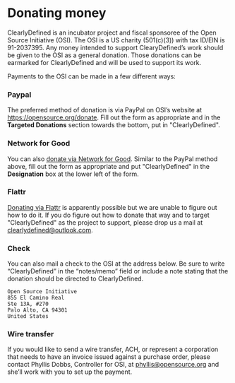 # Donating money

ClearlyDefined is an incubator project and fiscal sponsoree of the Open Source
Initiative (OSI). The OSI is a US charity (501(c)(3)) with tax ID/EIN is 91-2037395.
Any money intended to support ClearyDefined’s work should be given to the OSI as
a general donation. Those donations can be earmarked for ClearlyDefined and will
be used to support its work.

Payments to the OSI can be made in a few different ways:

### Paypal

The preferred method of donation is via PayPal on OSI’s website at https://opensource.org/donate.
Fill out the form as appropriate and in the **Targeted Donations** section
towards the bottom, put in "ClearlyDefined".

### Network for Good

You can also [donate via Network for Good](https://www.networkforgood.org/donation/MakeDonation.aspx?ORGID2=912037395).
Similar to the PayPal method above, fill out the form as appropriate and put
"ClearlyDefined" in the **Designation** box at the lower left of the form.

### Flattr

[Donating via Flattr](http://flattr.com/thing/448050/Open-Source-Initiative-OSI) is
apparently possible but we are unable to figure out how to do it. If you do figure
out how to donate that way and to target "ClearlyDefined" as the project to support,
please drop us a mail at [clearlydefined@outlook.com](mailto:clearlydefined@outlook.com).

### Check

You can also mail a check to the OSI at the address below. Be sure to write “ClearlyDefined”
in the “notes/memo” field or include a note stating that the donation should be directed
to ClearlyDefined.

    Open Source Initiative
    855 El Camino Real
    Ste 13A, #270
    Palo Alto, CA 94301
    United States

### Wire transfer

If you would like to send a wire transfer, ACH, or represent a corporation that needs to
have an invoice issued against a purchase order, please contact Phyllis Dobbs, Controller
for OSI, at [phyllis@opensource.org](mailto:phyllis@opensource.org) and she’ll work with
you to set up the payment.
